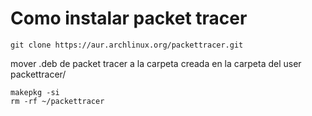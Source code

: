 # Como instalar packet tracer
    git clone https://aur.archlinux.org/packettracer.git
mover .deb de packet tracer a la carpeta creada en la carpeta del user packettracer/
    
    makepkg -si
    rm -rf ~/packettracer
